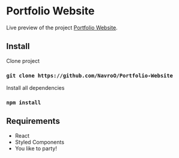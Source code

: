 # Portfolio Website

Live preview of the project [Portfolio Website](https://navroportfolio.netlify.app).

## Install

Clone project

### `git clone https://github.com/NavroO/Portfolio-Website`

Install all dependencies

### `npm install`

## Requirements

- React
- Styled Components
- You like to party!

